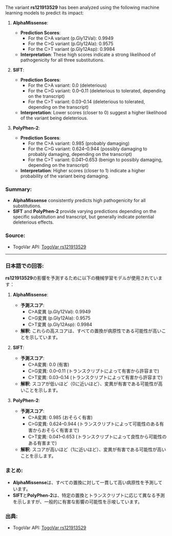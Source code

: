 The variant **rs121913529** has been analyzed using the following machine learning models to predict its impact:

1. **AlphaMissense**:
   - **Prediction Scores**:
     - For the C>A variant (p.Gly12Val): 0.9949
     - For the C>G variant (p.Gly12Ala): 0.9575
     - For the C>T variant (p.Gly12Asp): 0.9984
   - **Interpretation**: These high scores indicate a strong likelihood of pathogenicity for all three substitutions.

2. **SIFT**:
   - **Prediction Scores**:
     - For the C>A variant: 0.0 (deleterious)
     - For the C>G variant: 0.0–0.11 (deleterious to tolerated, depending on the transcript)
     - For the C>T variant: 0.03–0.14 (deleterious to tolerated, depending on the transcript)
   - **Interpretation**: Lower scores (closer to 0) suggest a higher likelihood of the variant being deleterious.

3. **PolyPhen-2**:
   - **Prediction Scores**:
     - For the C>A variant: 0.985 (probably damaging)
     - For the C>G variant: 0.624–0.944 (possibly damaging to probably damaging, depending on the transcript)
     - For the C>T variant: 0.041–0.653 (benign to possibly damaging, depending on the transcript)
   - **Interpretation**: Higher scores (closer to 1) indicate a higher probability of the variant being damaging.

### Summary:
- **AlphaMissense** consistently predicts high pathogenicity for all substitutions.
- **SIFT** and **PolyPhen-2** provide varying predictions depending on the specific substitution and transcript, but generally indicate potential deleterious effects.

### Source:
- TogoVar API: [TogoVar rs121913529](https://togovar.org)

---

### 日本語での回答:

**rs121913529**の影響を予測するために以下の機械学習モデルが使用されています：

1. **AlphaMissense**:
   - **予測スコア**:
     - C>A変異 (p.Gly12Val): 0.9949
     - C>G変異 (p.Gly12Ala): 0.9575
     - C>T変異 (p.Gly12Asp): 0.9984
   - **解釈**: これらの高スコアは、すべての置換が病原性である可能性が高いことを示しています。

2. **SIFT**:
   - **予測スコア**:
     - C>A変異: 0.0 (有害)
     - C>G変異: 0.0–0.11 (トランスクリプトによって有害から許容まで)
     - C>T変異: 0.03–0.14 (トランスクリプトによって有害から許容まで)
   - **解釈**: スコアが低いほど（0に近いほど）、変異が有害である可能性が高いことを示します。

3. **PolyPhen-2**:
   - **予測スコア**:
     - C>A変異: 0.985 (おそらく有害)
     - C>G変異: 0.624–0.944 (トランスクリプトによって可能性のある有害からおそらく有害まで)
     - C>T変異: 0.041–0.653 (トランスクリプトによって良性から可能性のある有害まで)
   - **解釈**: スコアが高いほど（1に近いほど）、変異が有害である可能性が高いことを示します。

### まとめ:
- **AlphaMissense**は、すべての置換に対して一貫して高い病原性を予測しています。
- **SIFT**と**PolyPhen-2**は、特定の置換とトランスクリプトに応じて異なる予測を示しますが、一般的に有害な影響の可能性を示唆しています。

### 出典:
- TogoVar API: [TogoVar rs121913529](https://togovar.org)